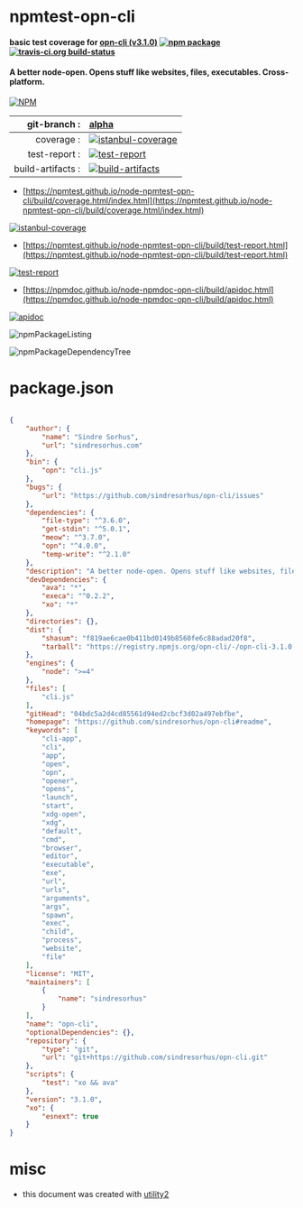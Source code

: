 # npmtest-opn-cli

#### basic test coverage for  [opn-cli (v3.1.0)](https://github.com/sindresorhus/opn-cli#readme)  [![npm package](https://img.shields.io/npm/v/npmtest-opn-cli.svg?style=flat-square)](https://www.npmjs.org/package/npmtest-opn-cli) [![travis-ci.org build-status](https://api.travis-ci.org/npmtest/node-npmtest-opn-cli.svg)](https://travis-ci.org/npmtest/node-npmtest-opn-cli)

#### A better node-open. Opens stuff like websites, files, executables. Cross-platform.

[![NPM](https://nodei.co/npm/opn-cli.png?downloads=true&downloadRank=true&stars=true)](https://www.npmjs.com/package/opn-cli)

| git-branch : | [alpha](https://github.com/npmtest/node-npmtest-opn-cli/tree/alpha)|
|--:|:--|
| coverage : | [![istanbul-coverage](https://npmtest.github.io/node-npmtest-opn-cli/build/coverage.badge.svg)](https://npmtest.github.io/node-npmtest-opn-cli/build/coverage.html/index.html)|
| test-report : | [![test-report](https://npmtest.github.io/node-npmtest-opn-cli/build/test-report.badge.svg)](https://npmtest.github.io/node-npmtest-opn-cli/build/test-report.html)|
| build-artifacts : | [![build-artifacts](https://npmtest.github.io/node-npmtest-opn-cli/glyphicons_144_folder_open.png)](https://github.com/npmtest/node-npmtest-opn-cli/tree/gh-pages/build)|

- [https://npmtest.github.io/node-npmtest-opn-cli/build/coverage.html/index.html](https://npmtest.github.io/node-npmtest-opn-cli/build/coverage.html/index.html)

[![istanbul-coverage](https://npmtest.github.io/node-npmtest-opn-cli/build/screenCapture.buildCi.browser.%252Ftmp%252Fbuild%252Fcoverage.lib.html.png)](https://npmtest.github.io/node-npmtest-opn-cli/build/coverage.html/index.html)

- [https://npmtest.github.io/node-npmtest-opn-cli/build/test-report.html](https://npmtest.github.io/node-npmtest-opn-cli/build/test-report.html)

[![test-report](https://npmtest.github.io/node-npmtest-opn-cli/build/screenCapture.buildCi.browser.%252Ftmp%252Fbuild%252Ftest-report.html.png)](https://npmtest.github.io/node-npmtest-opn-cli/build/test-report.html)

- [https://npmdoc.github.io/node-npmdoc-opn-cli/build/apidoc.html](https://npmdoc.github.io/node-npmdoc-opn-cli/build/apidoc.html)

[![apidoc](https://npmdoc.github.io/node-npmdoc-opn-cli/build/screenCapture.buildCi.browser.%252Ftmp%252Fbuild%252Fapidoc.html.png)](https://npmdoc.github.io/node-npmdoc-opn-cli/build/apidoc.html)

![npmPackageListing](https://npmtest.github.io/node-npmtest-opn-cli/build/screenCapture.npmPackageListing.svg)

![npmPackageDependencyTree](https://npmtest.github.io/node-npmtest-opn-cli/build/screenCapture.npmPackageDependencyTree.svg)



# package.json

```json

{
    "author": {
        "name": "Sindre Sorhus",
        "url": "sindresorhus.com"
    },
    "bin": {
        "opn": "cli.js"
    },
    "bugs": {
        "url": "https://github.com/sindresorhus/opn-cli/issues"
    },
    "dependencies": {
        "file-type": "^3.6.0",
        "get-stdin": "^5.0.1",
        "meow": "^3.7.0",
        "opn": "^4.0.0",
        "temp-write": "^2.1.0"
    },
    "description": "A better node-open. Opens stuff like websites, files, executables. Cross-platform.",
    "devDependencies": {
        "ava": "*",
        "execa": "^0.2.2",
        "xo": "*"
    },
    "directories": {},
    "dist": {
        "shasum": "f819ae6cae0b411bd0149b8560fe6c88adad20f8",
        "tarball": "https://registry.npmjs.org/opn-cli/-/opn-cli-3.1.0.tgz"
    },
    "engines": {
        "node": ">=4"
    },
    "files": [
        "cli.js"
    ],
    "gitHead": "04bdc5a2d4cd85561d94ed2cbcf3d02a497ebfbe",
    "homepage": "https://github.com/sindresorhus/opn-cli#readme",
    "keywords": [
        "cli-app",
        "cli",
        "app",
        "open",
        "opn",
        "opener",
        "opens",
        "launch",
        "start",
        "xdg-open",
        "xdg",
        "default",
        "cmd",
        "browser",
        "editor",
        "executable",
        "exe",
        "url",
        "urls",
        "arguments",
        "args",
        "spawn",
        "exec",
        "child",
        "process",
        "website",
        "file"
    ],
    "license": "MIT",
    "maintainers": [
        {
            "name": "sindresorhus"
        }
    ],
    "name": "opn-cli",
    "optionalDependencies": {},
    "repository": {
        "type": "git",
        "url": "git+https://github.com/sindresorhus/opn-cli.git"
    },
    "scripts": {
        "test": "xo && ava"
    },
    "version": "3.1.0",
    "xo": {
        "esnext": true
    }
}
```



# misc
- this document was created with [utility2](https://github.com/kaizhu256/node-utility2)
